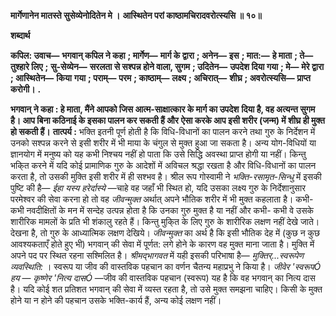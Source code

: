 **मार्गेणानेन मातस्ते सुसेव्येनोदितेन मे ।** **आस्थितेन परां काष्ठामचिरादवरोत्स्यसि ॥ १०॥** 

**शब्दार्थ** 

**कपिल: उवाच—** **भगवान् कपिल ने कहा** **; मार्गेण—** **मार्ग के द्वारा** **; अनेन—** **इस** **; मात:—** **हे माता** **; ते—** **तुश्हारे लिए** **;** **सु-सेव्येन—** **सरलता से सश्पन्न होने वाला, सुगम** **; उदितेन—** **उपदेश दिया गया** **; मे—** **मेरे द्वारा** **; आस्थितेन—** **किया** **गया** **; पराम्—** **परम** **; काष्ठाम्—** **लक्ष्य** **; अचिरात्—** **शीघ्र** **; अवरोत्स्यसि—** **प्राप्त करोगी।** **.** 

**भगवान् ने कहा : हे माता, मैंने आपको जिस आत्म-साक्षात्कार के मार्ग का उपदेश** **दिया है, वह अत्यन्त सुगम है। आप बिना कठिनाई के इसका पालन कर सकती हैं और** **ऐसा करके आप इसी शरीर (जन्म) में शीघ्र ही मुक्त हो सकती हैं।** **तात्पर्य :** भक्ति इतनी पूर्ण होती है कि विधि-विधानों का पालन करने तथा गुरु के निर्देशन में उनको सश्पन्न करने से इसी शरीर में भी माया के चंगुल से मुक्त हुआ जा सकता है। अन्य योग-विधियों या ज्ञानयोग में मनुष्य को यह कभी निश्चय नहीं हो पाता कि उसे सिद्धि अवस्था प्राप्त होगी या नहीं। किन्तु भकि्त करने में यदि कोई प्रामाणिक गुरु के आदेशों में अविचल श्रद्धा रखता है और विधि-विधानों का पालन करता है, तो उसकी मुक्ति इसी शरीर में ही सश्भव है। श्रील रूप गोस्वामी ने *भक्ति-रसामृत-सिन्धु* में इसकी पुष्टि की है— *ईहा यस्य* *हरेर्दास्ये* —चाहे वह जहाँ भी स्थित हो, यदि उसका लक्ष्य गुरु के निर्देशानुसार परमेश्वर की सेवा करना हो तो वह *जीवन्मुक्त* अर्थात् अपने भौतिक शरीर में भी मुक्त कहलाता है। कभी- कभी नवदीक्षितों के मन में सन्देह उत्पन्न होता है कि उनका गुरु मुक्त है या नहीं और कभी- कभी वे उसके शारीरिक मामलों के प्रति भी शंकालु रहते हैं। किन्तु मुकि्त के लिए गुरु के शारीरिक लक्षण नहीं देखे जाते। देखना है, तो गुरु के आध्यात्मिक लक्षण देखिये। *जीवन्मुक्त*  का अर्थ है कि इसी भौतिक देह में (कुछ न कुछ आवश्यकताएँ होते हुए भी) भगवान् की सेवा में पूर्णत: लगे होने के कारण वह मुक्त माना जाता है। मुक्ति में अपने पद पर स्थित रहना सश्मिलित है। *श्रीमद्भागवत* में यही इसकी परिभाषा है— *मुक्तिर्...स्वरूपेण व्यवस्थिति:* । स्वरूप या जीव की वास्तविक पहचान का वर्णन चैतन्य महाप्रभु ने किया है। *जीवेर 'स्वरूपÓ हय* — *कृष्णेर 'नित्य दासÓ* —जीव की वास्तविक पहचान (स्वरूप) यह है कि वह भगवान् का नित्य दास है। यदि कोई शत प्रतिशत भगवान् की सेवा में व्यस्त रहता है, तो उसे मुक्त समझना चाहिए। किसी के मुक्त होने या न होने की पहचान उसके भक्ति-कार्य हैं, अन्य कोई लक्षण नहीं।  